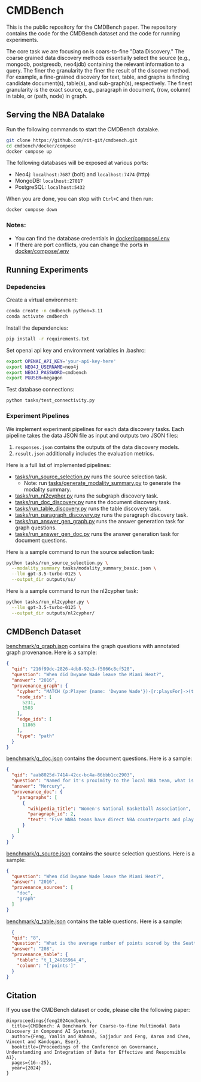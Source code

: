 # CMDBench

This is the public repository for the CMDBench paper. The repository contains the code for the CMDBench dataset and the code for running experiments.

The core task we are focusing on is coars-to-fine "Data Discovery." The coarse grained data discovery methods
essentially select the source (e.g., mongodb, postgresdb, neo4jdb) containing the relevant information to a query. The finer the
granularity the finer the result of the discover method. For example, a fine-grained discovery for text, table, and
graphs is finding candidate document(s), table(s), and sub-graph(s), respectively. The finest granularity is the exact
source, e.g., paragraph in document, (row, column) in table, or (path, node) in graph.


## Serving the NBA Datalake

Run the following commands to start the CMDBench datalake.

```bash
git clone https://github.com/rit-git/cmdbench.git
cd cmdbench/docker/compose
docker compose up
```

 The following databases will be exposed at various ports:
- Neo4j: `localhost:7687` (bolt) and `localhost:7474` (http)
- MongoDB: `localhost:27017`
- PostgreSQL: `localhost:5432`

When you are done, you can stop with `Ctrl+C` and then run:
```bash
docker compose down
```

### Notes:
- You can find the database credentials in [docker/compose/.env](docker/compose/.env)
- If there are port conflicts, you can change the ports in [docker/compose/.env](docker/compose/.env)


## Running Experiments

### Depedencies

Create a virtual environment:

```bash
conda create -n cmdbench python=3.11
conda activate cmdbench
```

Install the dependencies:

```bash
pip install -r requirements.txt
```

Set openai api key and environment variables in .bashrc:

```bash
export OPENAI_API_KEY='your-api-key-here'
export NEO4J_USERNAME=neo4j
export NEO4J_PASSWORD=cmdbench
export PGUSER=megagon
```

Test database connections:

```bash
python tasks/test_connectivity.py
```

### Experiment Pipelines

We implement experiment pipelines for each data discovery tasks. Each pipeline takes the data JSON file as input and
outputs two JSON files:

1. `responses.json` contains the outputs of the data discovery models.
2. `result.json` additionally includes the evaluation metrics.

Here is a full list of implemented pipelines:

- [tasks/run_source_selection.py](tasks/run_source_selection.py) runs the source selection task.
    - Note: run [tasks/generate_modality_summary.py](tasks/generate_modality_summary.py) to generate the modality summary.
- [tasks/run_nl2cypher.py](tasks/run_nl2cypher.py) runs the subgraph discovery task.
- [tasks/run_doc_discovery.py](tasks/run_doc_discovery.py) runs the document discovery task.
- [tasks/run_table_discovery.py](tasks/run_table_discovery.py) runs the table discovery task.
- [tasks/run_paragraph_discovery.py](tasks/run_paragraph_discovery.py) runs the paragraph discovery task.
- [tasks/run_answer_gen_graph.py](tasks/run_answer_gen_graph.py) runs the answer generation task for graph questions.
- [tasks/run_answer_gen_doc.py](tasks/run_answer_gen_doc.py) runs the answer generation task for document questions.

Here is a sample command to run the source selection task:

```bash
python tasks/run_source_selection.py \
  --modality_summary tasks/modality_summary_basic.json \
  --llm gpt-3.5-turbo-0125 \
  --output_dir outputs/ss/
```

Here is a sample command to run the nl2cypher task:

```bash
python tasks/run_nl2cypher.py \
  --llm gpt-3.5-turbo-0125 \
  --output_dir outputs/nl2cypher/
```


## CMDBench Dataset

[benchmark/q_graph.json](./benchmark/q_graph.json) contains the graph questions with annotated graph provenance. Here is a sample:

```json
{
  "qid": "216f99dc-2826-4db8-92c3-f5066c8cf528",
  "question": "When did Dwyane Wade leave the Miami Heat?",
  "answer": "2016",
  "provenance_graph": {
    "cypher": "MATCH (p:Player {name: 'Dwyane Wade'})-[r:playsFor]->(t:Team {name: 'Miami Heat'}) RETURN r.end_time AS leave_time",
    "node_ids": [
      5231,
      1503
    ],
    "edge_ids": [
      11865
    ],
    "type": "path"
  }
}
```

[benchmark/q_doc.json](./benchmark/q_doc.json) contains the document questions. Here is a sample:

```json
{
  "qid": "aab8025d-7414-42cc-bc4a-86bbb1cc2903",
  "question": "Named for it's proximity to the local NBA team, what is the name of the WNBA team in Phoenix?",
  "answer": "Mercury",
  "provenance_doc": {
    "paragraphs": [
      {
        "wikipedia_title": "Women's National Basketball Association",
        "paragraph_id": 2,
        "text": "Five WNBA teams have direct NBA counterparts and play in the same arena: the Atlanta Dream, Indiana Fever, Los Angeles Sparks, Minnesota Lynx, and Phoenix Mercury. The Chicago Sky, Connecticut Sun, Dallas Wings, Las Vegas Aces, New York Liberty, Seattle Storm, and Washington Mystics do not share an arena with a direct NBA counterpart, although four of the seven (the Sky, the Wings, the Liberty, and the Mystics) share a market with an NBA counterpart, and the Storm shared an arena and market with an NBA team at the time of its founding. The Sky, the Sun, the Wings, the Aces, the Sparks, and the Storm are all independently owned.\n"
      }
    ]
  }
}
```

[benchmark/q_source.json](./benchmark/q_source.json) contains the source selection questions. Here is a sample:

```json
{
  "question": "When did Dwyane Wade leave the Miami Heat?",
  "answer": "2016",
  "provenance_sources": [
    "doc",
    "graph"
  ]
}
```

[benchmark/q_table.json](./benchmark/q_table.json) contains the table questions. Here is a sample:

```json
  {
  "qid": "8",
  "question": "What is the average number of points scored by the Seattle Storm players in the 2005 season?",
  "answer": "208",
  "provenance_table": {
    "table": "t_1_24915964_4",
    "column": "['points']"
  }
}
```

## Citation

If you use the CMDBench dataset or code, please cite the following paper:

```
@inproceedings{feng2024cmdbench,
  title={CMDBench: A Benchmark for Coarse-to-fine Multimodal Data Discovery in Compound AI Systems},
  author={Feng, Yanlin and Rahman, Sajjadur and Feng, Aaron and Chen, Vincent and Kandogan, Eser},
  booktitle={Proceedings of the Conference on Governance, Understanding and Integration of Data for Effective and Responsible AI},
  pages={16--25},
  year={2024}
}
```